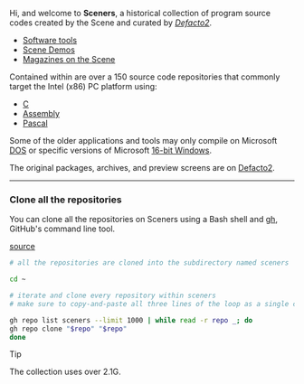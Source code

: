 Hi, and welcome to **Sceners**, a historical collection of program source codes created by the Scene and curated by *[Defacto2](https://defacto2.net)*.

- [Software tools](https://defacto2.net/files/tool)
- [Scene Demos](https://defacto2.net/files/demoscene)
- [Magazines on the Scene](https://defacto2.net/magazine)

Contained within are over a 150 source code repositories that commonly target the Intel (x86) PC platform using: 

- [C](https://github.com/orgs/sceners/repositories?q=&type=all&language=c)
- [Assembly](https://github.com/orgs/sceners/repositories?q=&type=all&language=assembly)
- [Pascal](https://github.com/orgs/sceners/repositories?q=&type=all&language=pascal)

Some of the older applications and tools may only compile on Microsoft [DOS](https://winworldpc.com/product/ms-dos/1x) or specific versions of Microsoft [16-bit Windows](https://winworldpc.com/product/windows-3/31).

The original packages, archives, and preview screens are on [Defacto2](https://defacto2.net/files/github).

---

### Clone all the repositories

You can clone all the repositories on Sceners using a Bash shell and [gh](https://cli.github.com/), GitHub's command line tool.

[source](https://stackoverflow.com/questions/19576742/how-to-clone-all-repos-at-once-from-github)

```sh
# all the repositories are cloned into the subdirectory named sceners

cd ~

# iterate and clone every repository within sceners
# make sure to copy-and-paste all three lines of the loop as a single command

gh repo list sceners --limit 1000 | while read -r repo _; do
gh repo clone "$repo" "$repo"
done
```

> [!TIP] 
> The collection uses over 2.1G.
